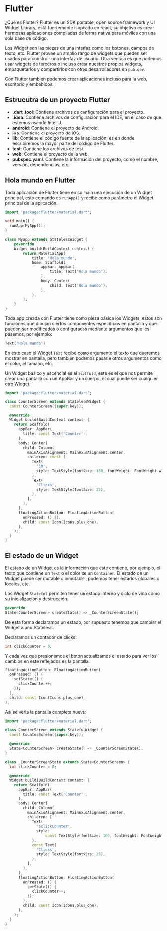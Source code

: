 # Flutter

¿Qué es Flutter? Flutter es un SDK portable, open source framework y UI Widget Library, está fuertemente isnpirado en react, su objetivo es crear hermosas aplicaciones compiladas de forma nativa para móviles con una sola base de código.

Los Widget son las piezas de una interfaz como los botones, campos de texto, etc. Flutter provee un amplio rango de widgets que pueden ser usados para construir una interfaz de usuario. Otra ventaja es que podemos usar widgets de terceros o incluso crear nuestros propios widgets, empaquetarlos y compartirlos con otros desarrolladores en `pub.dev`.

Con Flutter tambien podemos crear aplicaciones incluso para la web, escritorio y embebidos.

## Estrucutra de un proyecto Flutter

- **.dart_tool**: Contiene archivos de configuración para el proyecto.
- **.idea**: Contiene archivos de configuración para el IDE, en el caso de que estemos usando IntelliJ.
- **android**: Contiene el proyecto de Android.
- **ios**: Contiene el proyecto de iOS.
- **lib**: Contiene el código fuente de la aplicación, es en donde escribiremos la mayor parte del código de Flutter.
- **test**: Contiene los archivos de test.
- **web**: Contiene el proyecto de la web.
- **pubspec.yaml**: Contiene la información del proyecto, como el nombre, versión, dependencias, etc.

## Hola mundo en Flutter

Toda aplicación de Flutter tiene en su main una ejecución de un Widget principal, esto comando es `runApp()` y recibe como parámetro el Widget principal de la aplicación.

```dart
import 'package:flutter/material.dart';

void main() {
  runApp(MyApp());
}

class Myapp extends StatelessWidget {
    @override
    Widget build(BuildContext context) {
        return MaterialApp(
            title: 'Hola mundo',
            home: Scaffold(
                appBar: AppBar(
                    title: Text('Hola mundo'),
                ),
                body: Center(
                    child: Text('Hola mundo'),
                ),
            ),
        );
    }
}
```

Toda app creada con Flutter tiene como pieza básica los Widgets, estos son funciones que dibujan ciertos componentes especificos en pantalla y que pueden ser modificados o configurados mediante argumentos que les pasemos, por ejemplo:

```dart
Text('Hola mundo')
```

En este caso el Widget `Text` recibe como argumento el texto que queremos mostrar en pantalla, pero también podemos pasarle otros argumentos como el color, el tamaño, etc.

Un Widget básico y escencial es el `Scaffold`, este es el que nos permite crear una pantalla con un AppBar y un cuerpo, el cual puede ser cualquier otro Widget.

```dart
import 'package:flutter/material.dart';

class CounterScreen extends StatelessWidget {
  const CounterScreen({super.key});

  @override
  Widget build(BuildContext context) {
    return Scaffold(
      appBar: AppBar(
        title: const Text('Counter'),
      ),
      body: Center(
        child: Column(
          mainAxisAlignment: MainAxisAlignment.center,
          children: const [
            Text(
              '10',
              style: TextStyle(fontSize: 160, fontWeight: FontWeight.w100),
            ),
            Text(
              'Clicks',
              style: TextStyle(fontSize: 25),
            ),
          ],
        ),
      ),
      floatingActionButton: FloatingActionButton(
        onPressed: () {},
        child: const Icon(Icons.plus_one),
      ),
    );
  }
}
```

## El estado de un Widget

El estado de un Widget es la información que este contiene, por ejemplo, el texto que contiene un `Text` o el color de un `Container`. El estado de un Widget puede ser mutable o inmutablel, podemos tener estados globales o locales, etc.

Los Widget `Stateful` permiten tener un estado interno y ciclo de vida como su inicialización y destrucción.

```dart
@override
State<CounterScreen> createState() => _CounterScreenState();
```

De esta forma declaramos un estado, por supuesto tenemos que cambiar el Widget a uno Stateless.

Declaramos un contador de clicks:

```dart
int clickCounter = 0;
```

Y cada vez que presionemos el botón actualizamos el estado para ver los cambios en este reflejados es la pantalla.

```dart
floatingActionButton: FloatingActionButton(
  onPressed: () {
    setState(() {
      clickCounter++;
    });
  },
  child: const Icon(Icons.plus_one),
),
```

Así se veria la pantalla completa nueva:

```dart
import 'package:flutter/material.dart';

class CounterScreen extends StatefulWidget {
  const CounterScreen({super.key});

  @override
  State<CounterScreen> createState() => _CounterScreenState();
}

class _CounterScreenState extends State<CounterScreen> {
  int clickCounter = 0;

  @override
  Widget build(BuildContext context) {
    return Scaffold(
      appBar: AppBar(
        title: const Text('Counter'),
      ),
      body: Center(
        child: Column(
          mainAxisAlignment: MainAxisAlignment.center,
          children: [
            Text(
              '$clickCounter',
              style:
                  const TextStyle(fontSize: 160, fontWeight: FontWeight.w100),
            ),
            const Text(
              'Clicks',
              style: TextStyle(fontSize: 25),
            ),
          ],
        ),
      ),
      floatingActionButton: FloatingActionButton(
        onPressed: () {
          setState(() {
            clickCounter++;
          });
        },
        child: const Icon(Icons.plus_one),
      ),
    );
  }
}
```

